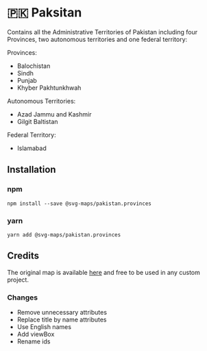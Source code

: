 # 🇵🇰 Paksitan

Contains all the Administrative Territories of Pakistan including four Provinces, two autonomous territories and one federal territory:

Provinces:
* Balochistan
* Sindh
* Punjab
* Khyber Pakhtunkhwah

Autonomous Territories:
* Azad Jammu and Kashmir
* Gilgit Baltistan

Federal Territory:
* Islamabad 


## Installation

### npm

`npm install --save @svg-maps/pakistan.provinces`

### yarn

`yarn add @svg-maps/pakistan.provinces`

## Credits

The original map is available [here](https://en.wikipedia.org/wiki/File:Pakistan_Districts.svg#filelinks) and free to be used in any custom project.

### Changes

* Remove unnecessary attributes
* Replace title by name attributes
* Use English names
* Add viewBox
* Rename ids
